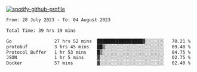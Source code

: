 [![spotify-github-profile](https://spotify-github-profile.vercel.app/api/view?uid=313pysyt3uxkjdidtiuvzf7nrnnu&cover_image=true&theme=natemoo-re&show_offline=false&background_color=121212&interchange=false&bar_color=53b14f&bar_color_cover=false)](https://spotify-github-profile.vercel.app/api/view?uid=313pysyt3uxkjdidtiuvzf7nrnnu&redirect=true)

<!--START_SECTION:waka-->

```txt
From: 28 July 2023 - To: 04 August 2023

Total Time: 39 hrs 19 mins

Go                27 hrs 52 mins  █████████████████▓░░░░░░░   70.21 %
protobuf          3 hrs 45 mins   ██▒░░░░░░░░░░░░░░░░░░░░░░   09.48 %
Protocol Buffer   1 hr 53 mins    █▒░░░░░░░░░░░░░░░░░░░░░░░   04.75 %
JSON              1 hr 5 mins     ▓░░░░░░░░░░░░░░░░░░░░░░░░   02.75 %
Docker            57 mins         ▓░░░░░░░░░░░░░░░░░░░░░░░░   02.40 %
```

<!--END_SECTION:waka-->